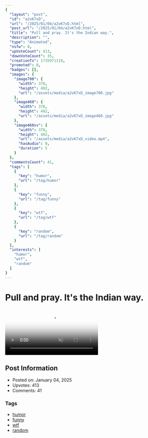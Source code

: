 ```yaml
---
{
  "layout": "post",
  "id": "a2vK7xD",
  "url": "/2025/01/04/a2vK7xD.html",
  "post_url": "/2025/01/04/a2vK7xD.html",
  "title": "Pull and pray. It's the Indian way.",
  "description": "",
  "type": "Animated",
  "nsfw": 0,
  "upVoteCount": 413,
  "downVoteCount": 35,
  "creationTs": 1735971119,
  "promoted": 0,
  "badges": [],
  "images": {
    "image700": {
      "width": 370,
      "height": 492,
      "url": "/assets/media/a2vK7xD_image700.jpg"
    },
    "image460": {
      "width": 370,
      "height": 492,
      "url": "/assets/media/a2vK7xD_image460.jpg"
    },
    "image460sv": {
      "width": 370,
      "height": 492,
      "url": "/assets/media/a2vK7xD_video.mp4",
      "hasAudio": 0,
      "duration": 5
    }
  },
  "commentsCount": 41,
  "tags": [
    {
      "key": "humor",
      "url": "/tag/humor"
    },
    {
      "key": "funny",
      "url": "/tag/funny"
    },
    {
      "key": "wtf",
      "url": "/tag/wtf"
    },
    {
      "key": "random",
      "url": "/tag/random"
    }
  ],
  "interests": [
    "humor",
    "wtf",
    "random"
  ]
}
---
```


# Pull and pray. It's the Indian way.

<video controls playsinline loop muted poster="/assets/media/a2vK7xD_image460.jpg">
  <source src="/assets/media/a2vK7xD_video.mp4" type="video/mp4">
  Your browser does not support the video tag.
</video>

## Post Information

- Posted on: January 04, 2025
- Upvotes: 413
- Comments: 41

### Tags

- [humor](/tag/humor)
- [funny](/tag/funny)
- [wtf](/tag/wtf)
- [random](/tag/random)
